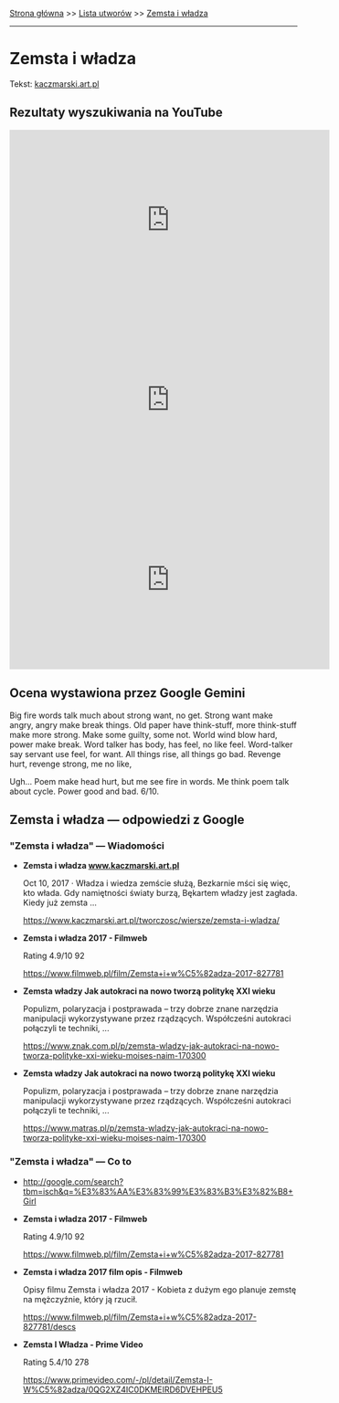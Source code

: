 [Strona główna](../index.md) >> [Lista utworów](../list.md) >> [Zemsta i władza](687.md)

---

# Zemsta i władza

Tekst: [kaczmarski.art.pl](https://www.kaczmarski.art.pl/tworczosc/wiersze/zemsta-i-wladza/)

## Rezultaty wyszukiwania na YouTube

<iframe width="560" height="315" src="https://www.youtube.com/embed/o0Pa-bdIyro?si=IdontcarewhotheIRSsendsImnotpayingtaxes" title="YouTube video player" frameborder="0" allow="accelerometer; autoplay; clipboard-write; encrypted-media; gyroscope; picture-in-picture; web-share" referrerpolicy="strict-origin-when-cross-origin" allowfullscreen></iframe>

<iframe width="560" height="315" src="https://www.youtube.com/embed/pe6mqxaclyI?si=IdontcarewhotheIRSsendsImnotpayingtaxes" title="YouTube video player" frameborder="0" allow="accelerometer; autoplay; clipboard-write; encrypted-media; gyroscope; picture-in-picture; web-share" referrerpolicy="strict-origin-when-cross-origin" allowfullscreen></iframe>

<iframe width="560" height="315" src="https://www.youtube.com/embed/v0NAXRuc7Jg?si=IdontcarewhotheIRSsendsImnotpayingtaxes" title="YouTube video player" frameborder="0" allow="accelerometer; autoplay; clipboard-write; encrypted-media; gyroscope; picture-in-picture; web-share" referrerpolicy="strict-origin-when-cross-origin" allowfullscreen></iframe>

## Ocena wystawiona przez Google Gemini

Big fire words talk much about strong want, no get. Strong want make angry, angry make break things. Old paper have think-stuff, more think-stuff make more strong. Make some guilty, some not. World wind blow hard, power make break. Word talker has body, has feel, no like feel. Word-talker say servant use feel, for want. All things rise, all things go bad. Revenge hurt, revenge strong, me no like,

Ugh... Poem make head hurt, but me see fire in words. Me think poem talk about cycle. Power good and bad.
6/10.


## Zemsta i władza — odpowiedzi z Google

### "Zemsta i władza" — Wiadomości

- **Zemsta i władza www.kaczmarski.art.pl**

    Oct 10, 2017  ·  Władza i wiedza zemście służą, Bezkarnie mści się więc, kto włada. Gdy namiętności światy burzą, Bękartem władzy jest zagłada. Kiedy już zemsta ... 

   <https://www.kaczmarski.art.pl/tworczosc/wiersze/zemsta-i-wladza/>
- **Zemsta i władza 2017 - Filmweb**

    Rating   4.9/10  92   

   <https://www.filmweb.pl/film/Zemsta+i+w%C5%82adza-2017-827781>
- **Zemsta władzy Jak autokraci na nowo tworzą politykę XXI wieku**

    Populizm, polaryzacja i postprawada – trzy dobrze znane narzędzia manipulacji wykorzystywane przez rządzących. Współcześni autokraci połączyli te techniki, ... 

   <https://www.znak.com.pl/p/zemsta-wladzy-jak-autokraci-na-nowo-tworza-polityke-xxi-wieku-moises-naim-170300>
- **Zemsta władzy Jak autokraci na nowo tworzą politykę XXI wieku**

    Populizm, polaryzacja i postprawada – trzy dobrze znane narzędzia manipulacji wykorzystywane przez rządzących. Współcześni autokraci połączyli te techniki, ... 

   <https://www.matras.pl/p/zemsta-wladzy-jak-autokraci-na-nowo-tworza-polityke-xxi-wieku-moises-naim-170300>

### "Zemsta i władza" — Co to

- <http://google.com/search?tbm=isch&q=%E3%83%AA%E3%83%99%E3%83%B3%E3%82%B8+Girl>
- **Zemsta i władza 2017 - Filmweb**

    Rating   4.9/10  92   

   <https://www.filmweb.pl/film/Zemsta+i+w%C5%82adza-2017-827781>
- **Zemsta i władza 2017 film opis - Filmweb**

    Opisy filmu Zemsta i władza 2017 - Kobieta z dużym ego planuje zemstę na mężczyźnie, który ją rzucił. 

   <https://www.filmweb.pl/film/Zemsta+i+w%C5%82adza-2017-827781/descs>
- **Zemsta I Władza - Prime Video**

    Rating   5.4/10  278   

   <https://www.primevideo.com/-/pl/detail/Zemsta-I-W%C5%82adza/0QG2XZ4IC0DKMEIRD6DVEHPEU5>

